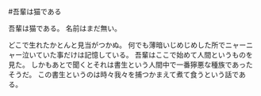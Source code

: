 #吾輩は猫である

吾輩は猫である。
名前はまだ無い。

どこで生れたかとんと見当がつかぬ。
何でも薄暗いじめじめした所でニャーニャー泣いていた事だけは記憶している。
吾輩はここで始めて人間というものを見た。
しかもあとで聞くとそれは書生という人間中で一番獰悪な種族であったそうだ。
この書生というのは時々我々を捕つかまえて煮て食うという話である。
